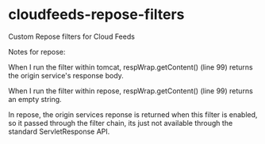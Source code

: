 cloudfeeds-repose-filters
=========================

Custom Repose filters for Cloud Feeds

Notes for repose:

When I run the filter within tomcat, respWrap.getContent() (line 99) returns 
the origin service's response body.

When I run the filter within repose, respWrap.getContent() (line 99) returns 
an empty string.

In repose, the origin services reponse is returned when this filter is 
enabled, so it passed through the filter chain, its just not available through
the standard ServletResponse API.